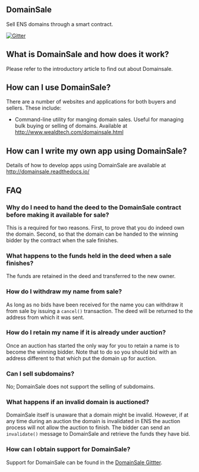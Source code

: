 ## DomainSale

Sell ENS domains through a smart contract.

[![Gitter](https://badges.gitter.im/Join%20Chat.svg)](https://gitter.im/wealdtech/domainsale)

## What is DomainSale and how does it work?

Please refer to the introductory article to find out about Domainsale.

## How can I use DomainSale?

There are a number of websites and applications for both buyers and sellers.  These include:

  - Command-line utility for manging domain sales.  Useful for managing bulk buying or selling of domains.  Available at http://www.wealdtech.com/domainsale.html

## How can I write my own app using DomainSale?

Details of how to develop apps using DomainSale are available at http://domainsale.readthedocs.io/

## FAQ

### Why do I need to hand the deed to the DomainSale contract before making it available for sale?

This is a required for two reasons.  First, to prove that you do indeed own the domain.  Second, so that the domain can be handed to the winning bidder by the contract when the sale finishes.

### What happens to the funds held in the deed when a sale finishes?

The funds are retained in the deed and transferred to the new owner.

### How do I withdraw my name from sale?

As long as no bids have been received for the name you can withdraw it from sale by issuing a `cancel()` transaction.  The deed will be returned to the address from which it was sent.

### How do I retain my name if it is already under auction?

Once an auction has started the only way for you to retain a name is to become the winning bidder.  Note that to do so you should bid with an address different to that which put the domain up for auction.

### Can I sell subdomains?

No; DomainSale does not support the selling of subdomains.

### What happens if an invalid domain is auctioned?

DomainSale itself is unaware that a domain might be invalid. However, if at any time during an auction the domain is invalidated in ENS the auction process will not allow the auction to finish. The bidder can send an `invalidate()` message to DomainSale and retrieve the funds they have bid.

### How can I obtain support for DomainSale?

Support for DomainSale can be found in the [DomainSale Gittter](https://gitter.im/wealdtech/domainsale).

